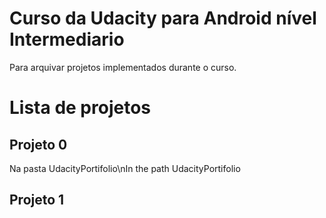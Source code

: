 # Curso da Udacity para Android nível Intermediario
Para arquivar projetos implementados durante o curso.

# Lista de projetos

## Projeto 0
Na pasta UdacityPortifolio\nIn the path UdacityPortifolio
## Projeto 1
